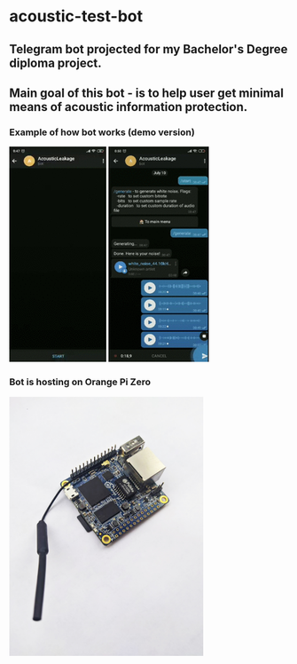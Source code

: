 # acoustic-test-bot

## Telegram bot projected for my Bachelor's Degree diploma project.

## Main goal of this bot - is to help user get minimal means of acoustic information protection.

### Example of how bot works (demo version)
![](resources/bot_for_gif.gif)
![](resources/bot_for_gif2.gif)
### Bot is hosting on Orange Pi Zero
<img src='/resources/Orange_Pi_Zero.jpg' width="350">

